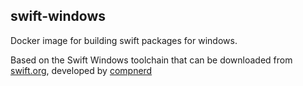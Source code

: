 ## swift-windows

Docker image for building swift packages for windows.

Based on the Swift Windows toolchain that can be downloaded from [swift.org](https://swift.org/download/), developed by [compnerd](https://github.com/compnerd)
